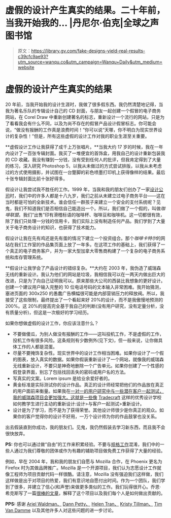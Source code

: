 # 虚假的设计产生真实的结果。二十年前，当我开始我的… |丹尼尔·伯克|全球之声图书馆

> 原文：<https://library.gv.com/fake-designs-yield-real-results-c39cfc9ae93?utm_source=wanqu.co&utm_campaign=Wanqu+Daily&utm_medium=website>



# 虚假的设计产生真实的结果

20 年前，当我开始我的设计生涯时，我做了很多假东西。我仍然清楚地记得，当我为著名乐队的专辑设计自己的 CD 封面，与朋友一起创建一个假冒的电子商务网站，在 Corel Draw 中重新创建著名的标志，重新设计一个流行的网站，只是为了看看我会有什么不同，以及为尚不存在的假冒产品设计假冒标志。你可能会说，“做没有报酬的工作真是浪费时间！”你可以说“天哪，你不明白为现实世界设计的复杂性！”但是，所有这些虚假的设计工作对我的职业生涯至关重要。

**虚假设计工作让我获得了成千上万张唱片。**当我大约 17 岁的时候，我在一年内设计了一百张专辑封面。我买了一堆便宜的首饰盒，用我自己的设计重新包装我的 CD 收藏。我没有赚到一分钱，没有受到任何人的批评，但我肯定得到了大量的练习，深入研究 Photoshop 5，以我从未做过的方式尝试排版，以我从未考虑过的方式使用摄影，并试图在一台蹩脚的彩色喷墨打印机上获得像样的结果。最后十张专辑封面比前十张好得多。

假设计让我尝试我不胜任的工作。1999 年，当我和我的朋友们创办了一家[设计公司](https://www.silverorange.com/)时，我们中的许多人都是十八九岁，我们之前从未建立过电子商务平台——这在当时都是可怕的全新技术。谁会信任一群孩子来建立一个安全的支付系统呢？见鬼，我们不知道我们是否相信自己能造出一个。所以，我们做了一个假的，叫做*咖啡联盟*。我们“出售”印有滑稽标语的咖啡杯、咖啡豆和咖啡机。这一切都很有效，除了我们只处理一分钱的信用卡，我们实际上没有制造任何产品。我们学到了大量关于电子商务设计的知识，也获得了技术能力。

假设计让我在先有鸡还是先有蛋的情况下建立一个投资组合。那个*咖啡卡特尔*的网站在我们工作室的作品集页面上放了一年多。在这项工作的基础上，我们获得了一个真正的电子商务客户，并为一家大型加拿大零售商构建了一个复杂的电子商务系统和库存管理系统。

**假设计让我学会了产品设计的错综复杂。**大约在 2003 年，我伪造了威瑞森无线的重新设计。我认为他们的网站是垃圾，我相信我可以在一两天内做出巨大的改进，只是为了向自己证明我可以。原来那些大公司的西装比我想象的更好设计。创建一个建议用户输入完整的 10 位电话号码的文本输入非常困难。我开始猜测，塞进页面的 300x250 的愚蠢广告横幅很可能是内部营销压力的释放阀。所以，我接受了这些限制，最终提出了一个看起来好 20%的设计，而不是我傲慢地预测的 200%。这 20%的提高完全基于我自己的判断(没有用户研究，没有定量分析，没有质量分析)，但这是一次极好的学习经历。

如果你想做虚假的设计工作，你应该注意什么？

*   不要做傻瓜，为别人做没有报酬的工作——这叫投机工作，不是虚假的工作，投机工作有很多风险。这条规则有少数例外(见下文)，但一般来说，让你做具体工作的人都是混蛋。
*   尽量不要掩饰复杂性。现实世界中的设计工作相当困难。如果你设计了一个假的图表，放入真实的数据。如果你假装重新设计了一个网站，就像我的威瑞森无线重新设计，不要只是神奇地删除一个广告单元。如果你创建了一个性感的假登录界面，别忘了包括找回丢失的密码或用户名的方法。
*   写真实的文案。Lorem ipsum 是给业余爱好者的。
*   黄金标准是实际测试你的设计作品。真正的设计师经常把他们的作品放在真正的用户面前来衡量。如果我在[一对一的用户研究中与一些潜在客户一起测试，我的威瑞森项目会更加强大。这就是一些像](/user-research-quick-and-dirty-1fcfa54c91c4) [Tradecraft](http://tradecraft.com/) 这样的优秀设计学校如何教学生进行主动的重新设计:设计>与客户一起测试>重新设计。
*   设计是为了学习，而不是为了获得荣誉。其他设计师很少是你真正的观众。如果你的客户觉得你的设计不好用，一万个设计师为你的作品鼓掌也没关系。

出去假装直到你成功，我的朋友们。见鬼，我仍然假装去学习新东西，而且我不会很快放弃。

**PS:** 你也可以通过做“自由”的工作来积累经验。不要与[规格工作](https://www.nospec.com/)混淆，我们中的一些人通过为我们尊敬的团体或作为有趣的辅助项目做免费工作获得了大量的经验。



例如，早在 2004 年，我和我的朋友们自愿与 Mozilla 合作，在 Phoenix 更名为 Firefox 时为其做品牌推广。Mozilla 是一个开源项目，我们认为志愿设计工作就像工程师为项目贡献代码一样很酷。请注意，Mozilla 没有强迫我们这样做，我们这样做是出于对项目的热爱，我们有意识地自愿付出时间。作为一个团队，我们学到了很多，并建立了信心(和声誉)来做更多类似的工作。我们玩得很开心。乔恩·希克斯写了一篇[很棒的文章](https://hicksdesign.co.uk/journal/branding-firefox)，解释了这个项目以及我们每个人是如何做出贡献的。

**PPS:** 感谢 [Ariel Waldman、](https://medium.com/u/397eedc0e18?source=post_page-----c39cfc9ae93--------------------------------) [Dann Petty、](https://medium.com/u/11f703142c25?source=post_page-----c39cfc9ae93--------------------------------) [Helen Tran、](https://medium.com/u/35a4c802309d?source=post_page-----c39cfc9ae93--------------------------------) [Kristy Tillman、](https://medium.com/u/923c37ff7235?source=post_page-----c39cfc9ae93--------------------------------) [Tim Van Damme](https://medium.com/u/e38bd7313673?source=post_page-----c39cfc9ae93--------------------------------) 以及其他许多人对这些问题的进一步讨论。



